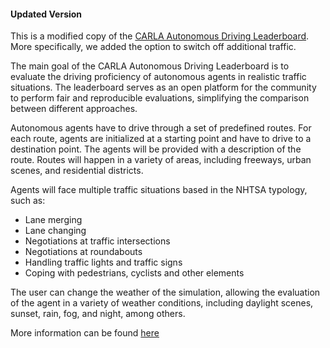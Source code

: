 #### Updated Version

This is a modified copy of the [CARLA Autonomous Driving Leaderboard](https://github.com/carla-simulator/leaderboard).
More specifically, we added the option to switch off additional traffic.

The main goal of the CARLA Autonomous Driving Leaderboard is to evaluate the driving proficiency of autonomous agents in realistic traffic situations. The leaderboard serves as an open platform for the community to perform fair and reproducible evaluations, simplifying the comparison between different approaches.

Autonomous agents have to drive through a set of predefined routes. For each route, agents are initialized at a starting point and have to drive to a destination point. The agents will be provided with a description of the route. Routes will happen in a variety of areas, including freeways, urban scenes, and residential districts.

Agents will face multiple traffic situations based in the NHTSA typology, such as:

* Lane merging
* Lane changing
* Negotiations at traffic intersections
* Negotiations at roundabouts
* Handling traffic lights and traffic signs
* Coping with pedestrians, cyclists and other elements

The user can change the weather of the simulation, allowing the evaluation of the agent in a variety of weather conditions, including daylight scenes, sunset, rain, fog, and night, among others.

More information can be found [here](https://leaderboard.carla.org/)
